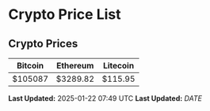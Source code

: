 # Crypto Price List

## Crypto Prices
| Bitcoin | Ethereum | Litecoin |
| ------- | -------- | -------- |
| $105087 | $3289.82 | $115.95 |
**Last Updated:** 2025-01-22 07:49 UTC
**Last Updated:** $DATE$

